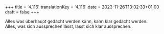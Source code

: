 +++
title = '4.116'
translationKey = '4.116'
date = 2023-11-26T13:02:33+01:00
draft = false
+++

Alles was überhaupt gedacht werden kann, kann klar gedacht werden. Alles, was sich aussprechen lässt, lässt sich klar aussprechen.
